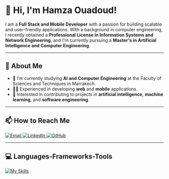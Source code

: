 # 👋 Hi, I'm Hamza Ouadoud!

I am a **Full Stack and Mobile Developer** with a passion for building scalable and user-friendly applications. With a background in computer engineering, I recently obtained a **Professional License in Information Systems and Network Engineering**, and I'm currently pursuing a **Master's in Artificial Intelligence and Computer Engineering**.

---
## 🌟 About Me

- 🔭 I’m currently studying **AI and Computer Engineering** at the Faculty of Sciences and Techniques in Marrakech.
- 🧑‍💻 Experienced in developing **web** and **mobile** applications.
- 🎯 Interested in contributing to projects in **artificial intelligence**, **machine learning**, and **software engineering**.

---

## 📫 How to Reach Me

<p align="left">
  <a href="mailto:hamzaouadoud116@gmail.com" target="_blank">
    <img alt="Email" src="https://img.shields.io/badge/Email-D14836?style=flat-square&logo=gmail&logoColor=white" />
  </a>
  <a href="https://www.linkedin.com/in/hamza-ouadoud" target="_blank">
    <img alt="LinkedIn" src="https://img.shields.io/badge/LinkedIn-0077B5?style=flat-square&logo=linkedin&logoColor=white" />
  </a>
  <a href="https://github.com/hamzaODprogramer" target="_blank">
    <img alt="GitHub" src="https://img.shields.io/badge/GitHub-181717?style=flat-square&logo=github&logoColor=white" />
  </a>
</p>

---

## 💻 Languages-Frameworks-Tools
[![My Skills](https://skillicons.dev/icons?i=html,css,js,php,py,java,cpp,c,cs,ts,mysql,mongodb,postgres,sqlite,react,nextjs,express,nodejs,flask,fastapi,laravel,tailwind,bootstrap,materialui,git,github,vscode,eclipse,postman,bash,vercel,vite,latex,md)](https://skillicons.dev)
